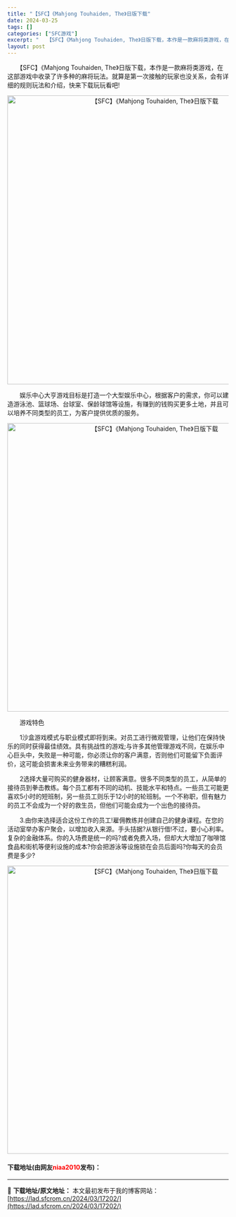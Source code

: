 ```yaml
---
title: "【SFC】《Mahjong Touhaiden, The》日版下载"
date: 2024-03-25
tags: []
categories: ["SFC游戏"]
excerpt: "　　【SFC】《Mahjong Touhaiden, The》日版下载，本作是一款麻将类游戏，在这部游戏中收录了许多种的麻将玩法。就算是第一次接触的玩家也没关系，会有详细的规则玩法和介绍，快来下载玩玩看吧! 　　娱乐中心大亨游戏目标是打造一个大型娱乐中心，根据客户的需求，你可以建造游泳池、篮球场、台&hellip;"
layout: post
---
```


 <p>　　【SFC】《Mahjong Touhaiden, The》日版下载，本作是一款麻将类游戏，在这部游戏中收录了许多种的麻将玩法。就算是第一次接触的玩家也没关系，会有详细的规则玩法和介绍，快来下载玩玩看吧!</p> <p align="center"><img align="" border="0" src="https://lad.sfcrom.cn/wp-content/uploads/2024/03/20240325_6600bff056420.png" width="656" alt="【SFC】《Mahjong Touhaiden, The》日版下载" /></p> <p>　　娱乐中心大亨游戏目标是打造一个大型娱乐中心，根据客户的需求，你可以建造游泳池、篮球场、台球室、保龄球馆等设施，有赚到的钱购买更多土地，并且可以培养不同类型的员工，为客户提供优质的服务。</p> <p align="center"><img align="" border="0" src="https://lad.sfcrom.cn/wp-content/uploads/2024/03/20240325_6600bff1ae43b.png" width="655" alt="【SFC】《Mahjong Touhaiden, The》日版下载" /></p> <p>　　游戏特色</p> <p>　　1沙盒游戏模式与职业模式即将到来。对员工进行微观管理，让他们在保持快乐的同时获得最佳绩效。具有挑战性的游戏;与许多其他管理游戏不同，在娱乐中心巨头中，失败是一种可能，你必须让你的客户满意，否则他们可能留下负面评价，这可能会损害未来业务带来的糟糕利润。</p> <p>　　2选择大量可购买的健身器材，让顾客满意。很多不同类型的员工，从简单的接待员到拳击教练。每个员工都有不同的动机、技能水平和特点。一些员工可能更喜欢5小时的短班制，另一些员工则乐于12小时的轮班制。一个不称职，但有魅力的员工不会成为一个好的救生员，但他们可能会成为一个出色的接待员。</p> <p>　　3.由你来选择适合这份工作的员工!雇佣教练并创建自己的健身课程。在您的活动室举办客户聚会，以增加收入来源。手头拮据?从银行借!不过，要小心利率。复杂的金融体系。你的入场费是统一的吗?或者免费入场，但却大大增加了咖啡馆食品和街机等便利设施的成本?你会把游泳等设施锁在会员后面吗?你每天的会员费是多少?</p> <p align="center"><img align="" border="0" src="https://lad.sfcrom.cn/wp-content/uploads/2024/03/20240325_6600bff31da9c.png" width="654" alt="【SFC】《Mahjong Touhaiden, The》日版下载" /></p> <p><h4>下载地址(由网友<font color="red">niaa2010</font>发布)：</h4></p> 

---
📖 **下载地址/原文地址：** 本文最初发布于我的博客网站：[https://lad.sfcrom.cn/2024/03/17202/](https://lad.sfcrom.cn/2024/03/17202/)
